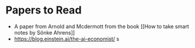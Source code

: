 # Papers to Read

- A paper from Arnold and Mcdermott from the book [[How to take smart notes by Sönke Ahrens]]
-  https://blog.einstein.ai/the-ai-economist/ s
